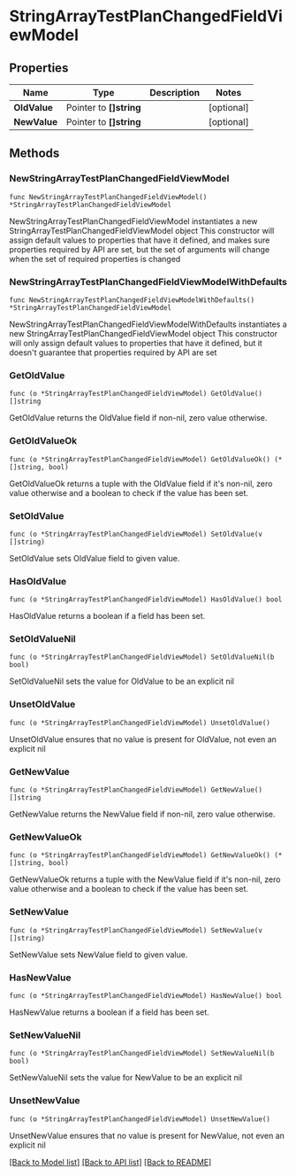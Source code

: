 # StringArrayTestPlanChangedFieldViewModel

## Properties

Name | Type | Description | Notes
------------ | ------------- | ------------- | -------------
**OldValue** | Pointer to **[]string** |  | [optional] 
**NewValue** | Pointer to **[]string** |  | [optional] 

## Methods

### NewStringArrayTestPlanChangedFieldViewModel

`func NewStringArrayTestPlanChangedFieldViewModel() *StringArrayTestPlanChangedFieldViewModel`

NewStringArrayTestPlanChangedFieldViewModel instantiates a new StringArrayTestPlanChangedFieldViewModel object
This constructor will assign default values to properties that have it defined,
and makes sure properties required by API are set, but the set of arguments
will change when the set of required properties is changed

### NewStringArrayTestPlanChangedFieldViewModelWithDefaults

`func NewStringArrayTestPlanChangedFieldViewModelWithDefaults() *StringArrayTestPlanChangedFieldViewModel`

NewStringArrayTestPlanChangedFieldViewModelWithDefaults instantiates a new StringArrayTestPlanChangedFieldViewModel object
This constructor will only assign default values to properties that have it defined,
but it doesn't guarantee that properties required by API are set

### GetOldValue

`func (o *StringArrayTestPlanChangedFieldViewModel) GetOldValue() []string`

GetOldValue returns the OldValue field if non-nil, zero value otherwise.

### GetOldValueOk

`func (o *StringArrayTestPlanChangedFieldViewModel) GetOldValueOk() (*[]string, bool)`

GetOldValueOk returns a tuple with the OldValue field if it's non-nil, zero value otherwise
and a boolean to check if the value has been set.

### SetOldValue

`func (o *StringArrayTestPlanChangedFieldViewModel) SetOldValue(v []string)`

SetOldValue sets OldValue field to given value.

### HasOldValue

`func (o *StringArrayTestPlanChangedFieldViewModel) HasOldValue() bool`

HasOldValue returns a boolean if a field has been set.

### SetOldValueNil

`func (o *StringArrayTestPlanChangedFieldViewModel) SetOldValueNil(b bool)`

 SetOldValueNil sets the value for OldValue to be an explicit nil

### UnsetOldValue
`func (o *StringArrayTestPlanChangedFieldViewModel) UnsetOldValue()`

UnsetOldValue ensures that no value is present for OldValue, not even an explicit nil
### GetNewValue

`func (o *StringArrayTestPlanChangedFieldViewModel) GetNewValue() []string`

GetNewValue returns the NewValue field if non-nil, zero value otherwise.

### GetNewValueOk

`func (o *StringArrayTestPlanChangedFieldViewModel) GetNewValueOk() (*[]string, bool)`

GetNewValueOk returns a tuple with the NewValue field if it's non-nil, zero value otherwise
and a boolean to check if the value has been set.

### SetNewValue

`func (o *StringArrayTestPlanChangedFieldViewModel) SetNewValue(v []string)`

SetNewValue sets NewValue field to given value.

### HasNewValue

`func (o *StringArrayTestPlanChangedFieldViewModel) HasNewValue() bool`

HasNewValue returns a boolean if a field has been set.

### SetNewValueNil

`func (o *StringArrayTestPlanChangedFieldViewModel) SetNewValueNil(b bool)`

 SetNewValueNil sets the value for NewValue to be an explicit nil

### UnsetNewValue
`func (o *StringArrayTestPlanChangedFieldViewModel) UnsetNewValue()`

UnsetNewValue ensures that no value is present for NewValue, not even an explicit nil

[[Back to Model list]](../README.md#documentation-for-models) [[Back to API list]](../README.md#documentation-for-api-endpoints) [[Back to README]](../README.md)


